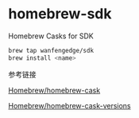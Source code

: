 # homebrew-sdk
Homebrew Casks for SDK

```bash
brew tap wanfengedge/sdk
brew install <name>
```

参考链接

[Homebrew/homebrew-cask](https://github.com/Homebrew/homebrew-cask)

[Homebrew/homebrew-cask-versions](https://github.com/Homebrew/homebrew-cask-versions)
